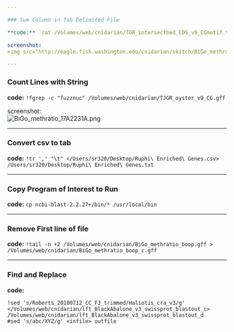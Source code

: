 ```yaml
---  

### Sum Column in Tab Delimited File

**code:** `cat /Volumes/web/cnidarian/TGR_intersectbed_CDS_v9_CGmotif.txt | awk -F"\t" '{ sum+=$10} END {print sum}'`

screenshot:
<img src="http://eagle.fish.washington.edu/cnidarian/skitch/BiGo_methratio_17A2220E.png" alt="BiGo_methratio_17A2220E.png"/>

---
```


### Count Lines with String

**code:** `!fgrep -c "fuzznuc" /Volumes/web/cnidarian/TJGR_oyster_v9_CG.gff`   

screenshot:   
<img src="http://eagle.fish.washington.edu/cnidarian/skitch/BiGo_methratio_17A2231A.png" alt="BiGo_methratio_17A2231A.png"/>


---

### Convert csv to tab

**code:** `!tr ',' "\t" </Users/sr320/Desktop/Ruphi\ Enriched\ Genes.csv> /Users/sr320/Desktop/Ruphi\ Enriched\ Genes.txt`

---

### Copy Program of Interest to Run

**code:** `cp ncbi-blast-2.2.27+/bin/* /usr/local/bin`

---


### Remove First line of file

**code:** `!tail -n +2 /Volumes/web/cnidarian/BiGo_methratio_boop.gff > /Volumes/web/cnidarian/BiGo_methratio_boop_c.gff`


---   

### Find and Replace   


**code:**    

```
!sed 's/Roberts_20100712_CC_F3_trimmed/Haliotis_cra_v3/g' </Volumes/web/cnidarian/lft_BlackAbalone_v3_swissprot_blastout_c> /Volumes/web/cnidarian/lft_BlackAbalone_v3_swissprot_blastout_d
#sed 's/abc/XYZ/g' <infile> outfile
```